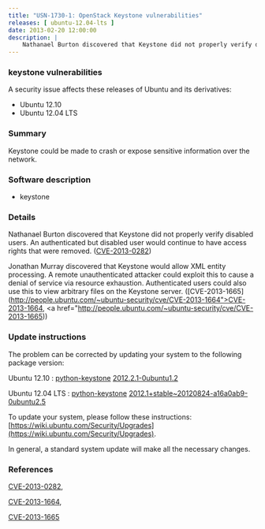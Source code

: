 ```yaml
---
title: "USN-1730-1: OpenStack Keystone vulnerabilities"
releases: [ ubuntu-12.04-lts ]
date: 2013-02-20 12:00:00
description: |
    Nathanael Burton discovered that Keystone did not properly verify disabled users. An authenticated but disabled user would continue to have access rights that were removed. ([CVE-2013-0282](http://people.ubuntu.com/~ubuntu-security/cve/CVE-2013-0282))
--- 
```

 
### keystone vulnerabilities

A security issue affects these releases of Ubuntu and its derivatives:

* Ubuntu 12.10
* Ubuntu 12.04 LTS

### Summary

Keystone could be made to crash or expose sensitive information over the network.

### Software description

* keystone 

### Details

Nathanael Burton discovered that Keystone did not properly verify disabled users. An authenticated but disabled user would continue to have access rights that were removed. ([CVE-2013-0282](http://people.ubuntu.com/~ubuntu-security/cve/CVE-2013-0282))

Jonathan Murray discovered that Keystone would allow XML entity processing. A remote unauthenticated attacker could exploit this to cause a denial of service via resource exhaustion. Authenticated users could also use this to view arbitrary files on the Keystone server. ([CVE-2013-1665](http://people.ubuntu.com/~ubuntu-security/cve/CVE-2013-1664">CVE-2013-1664</a>, <a href="http://people.ubuntu.com/~ubuntu-security/cve/CVE-2013-1665)) 

### Update instructions

The problem can be corrected by updating your system to the following package version:

Ubuntu 12.10
 : [python-keystone](https://launchpad.net/ubuntu/+source/keystone) <span> [2012.2.1-0ubuntu1.2](https://launchpad.net/ubuntu/+source/keystone/2012.2.1-0ubuntu1.2) </span> 

Ubuntu 12.04 LTS
 : [python-keystone](https://launchpad.net/ubuntu/+source/keystone) <span> [2012.1+stable~20120824-a16a0ab9-0ubuntu2.5](https://launchpad.net/ubuntu/+source/keystone/2012.1+stable~20120824-a16a0ab9-0ubuntu2.5) </span> 

To update your system, please follow these instructions: [https://wiki.ubuntu.com/Security/Upgrades](https://wiki.ubuntu.com/Security/Upgrades).

In general, a standard system update will make all the necessary changes. 

### References

 [CVE-2013-0282](http://people.ubuntu.com/~ubuntu-security/cve/CVE-2013-0282), 

 [CVE-2013-1664](http://people.ubuntu.com/~ubuntu-security/cve/CVE-2013-1664), 

 [CVE-2013-1665](http://people.ubuntu.com/~ubuntu-security/cve/CVE-2013-1665)
 
